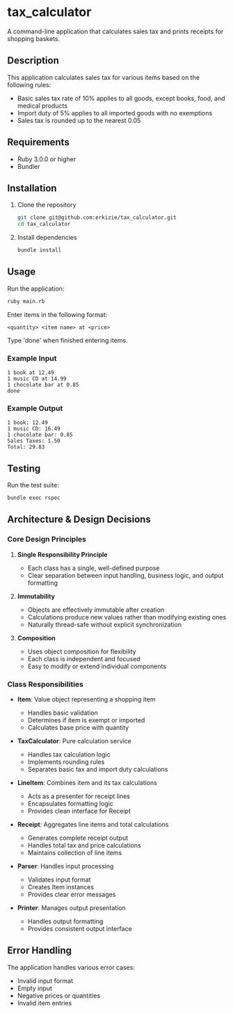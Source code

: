 # tax_calculator

A command-line application that calculates sales tax and prints receipts for shopping baskets.

## Description

This application calculates sales tax for various items based on the following rules:

- Basic sales tax rate of 10% applies to all goods, except books, food, and medical products
- Import duty of 5% applies to all imported goods with no exemptions
- Sales tax is rounded up to the nearest 0.05

## Requirements

- Ruby 3.0.0 or higher
- Bundler

## Installation

1. Clone the repository

   ```bash
   git clone git@github.com:erkizie/tax_calculator.git
   cd tax_calculator
   ```

2. Install dependencies
   ```bash
   bundle install
   ```

## Usage

Run the application:

```bash
ruby main.rb
```

Enter items in the following format:

```
<quantity> <item name> at <price>
```

Type 'done' when finished entering items.

### Example Input

```
1 book at 12.49
1 music CD at 14.99
1 chocolate bar at 0.85
done
```

### Example Output

```
1 book: 12.49
1 music CD: 16.49
1 chocolate bar: 0.85
Sales Taxes: 1.50
Total: 29.83
```

## Testing

Run the test suite:

```bash
bundle exec rspec
```

## Architecture & Design Decisions

### Core Design Principles

1. **Single Responsibility Principle**

   - Each class has a single, well-defined purpose
   - Clear separation between input handling, business logic, and output formatting

2. **Immutability**

   - Objects are effectively immutable after creation
   - Calculations produce new values rather than modifying existing ones
   - Naturally thread-safe without explicit synchronization

3. **Composition**
   - Uses object composition for flexibility
   - Each class is independent and focused
   - Easy to modify or extend individual components

### Class Responsibilities

- **Item**: Value object representing a shopping item

  - Handles basic validation
  - Determines if item is exempt or imported
  - Calculates base price with quantity

- **TaxCalculator**: Pure calculation service

  - Handles tax calculation logic
  - Implements rounding rules
  - Separates basic tax and import duty calculations

- **LineItem**: Combines item and its tax calculations

  - Acts as a presenter for receipt lines
  - Encapsulates formatting logic
  - Provides clean interface for Receipt

- **Receipt**: Aggregates line items and total calculations

  - Generates complete receipt output
  - Handles total tax and price calculations
  - Maintains collection of line items

- **Parser**: Handles input processing

  - Validates input format
  - Creates Item instances
  - Provides clear error messages

- **Printer**: Manages output presentation
  - Handles output formatting
  - Provides consistent output interface

## Error Handling

The application handles various error cases:

- Invalid input format
- Empty input
- Negative prices or quantities
- Invalid item entries
